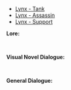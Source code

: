 - [Lynx - Tank](/pawnsBacklogged/Lynx/LynxTank/)
- [Lynx - Assassin](/pawnsBacklogged/Lynx/LynxAssassin/)
- [Lynx - Support](/pawnsBacklogged/Lynx/LynxSupport/)

**Lore:**

<br>

**Visual Novel Dialogue:**

<br>

**General Dialogue:**

<br>

